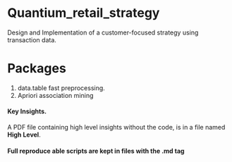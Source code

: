 # Quantium_retail_strategy
Design and Implementation of a customer-focused strategy using transaction data.

# Packages 
1. data.table fast preprocessing.
2. Apriori association mining

#### Key Insights.
A PDF file containing high level insights without the code, is in a file named **High Level**.

#### Full reproduce able scripts are kept in files with the **.md** tag
